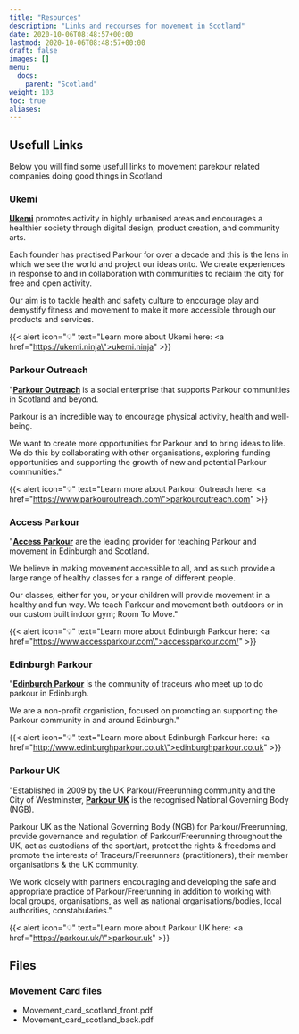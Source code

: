 ```yaml
---
title: "Resources"
description: "Links and recourses for movement in Scotland"
date: 2020-10-06T08:48:57+00:00
lastmod: 2020-10-06T08:48:57+00:00
draft: false
images: []
menu:
  docs:
    parent: "Scotland"
weight: 103
toc: true
aliases:
---
```


## Usefull Links

Below you will find some usefull links to movement parekour related companies doing good things in Scotland

### Ukemi

**[Ukemi](https://ukemi.ninja)** promotes activity in highly urbanised areas and encourages a healthier society through digital design, product creation, and community arts.

Each founder has practised Parkour for over a decade and this is the lens in which we see the world and project our ideas onto. We create experiences in response to and in collaboration with communities to reclaim the city for free and open activity.

Our aim is to tackle health and safety culture to encourage play and demystify fitness and movement to make it more accessible through our products and services.

{{< alert icon="💡" text="Learn more about Ukemi here: <a href=\"https://ukemi.ninja\">ukemi.ninja</a>" >}}

### Parkour Outreach

"**[Parkour Outreach](https://www.parkouroutreach.com)** is a social enterprise that supports Parkour communities in Scotland and beyond.

Parkour is an incredible way to encourage physical activity, health and well-being.

We want to create more opportunities for Parkour and to bring ideas to life. We do this by collaborating with other organisations, exploring funding opportunities and supporting the growth of new and potential Parkour communities."

{{< alert icon="💡" text="Learn more about Parkour Outreach here: <a href=\"https://www.parkouroutreach.com\">parkouroutreach.com</a>" >}}

### Access Parkour

"**[Access Parkour](https://www.accessparkour.com/)** are the leading provider for teaching Parkour and movement in Edinburgh and Scotland.

We believe in making movement accessible to all, and as such provide a large range of healthy classes for a range of different people.

Our classes, either for you, or your children will provide movement in a healthy and fun way. We teach Parkour and movement both outdoors or in our custom built indoor gym; Room To Move."

{{< alert icon="💡" text="Learn more about Edinburgh Parkour here: <a href=\"https://www.accessparkour.com\">accessparkour.com/</a>" >}}

### Edinburgh Parkour

"**[Edinburgh Parkour](http://www.edinburghparkour.co.uk)** is the community of traceurs who meet up to do parkour in Edinburgh.

We are a non-profit organistion, focused on promoting an supporting the Parkour community in and around Edinburgh."

{{< alert icon="💡" text="Learn more about Edinburgh Parkour here: <a href=\"http://www.edinburghparkour.co.uk\">edinburghparkour.co.uk</a>" >}}

### Parkour UK

"Established in 2009 by the UK Parkour/Freerunning community and the City of Westminster, **[Parkour UK](https://parkour.uk/)** is the recognised National Governing Body (NGB).

Parkour UK as the National Governing Body (NGB) for Parkour/Freerunning, provide governance and regulation of Parkour/Freerunning throughout the UK, act as custodians of the sport/art, protect the rights & freedoms and promote the interests of Traceurs/Freerunners (practitioners), their member organisations & the UK community.

We work closely with partners encouraging and developing the safe and appropriate practice of Parkour/Freerunning in addition to working with local groups, organisations, as well as national organisations/bodies, local authorities, constabularies."

{{< alert icon="💡" text="Learn more about Parkour UK here: <a href=\"https://parkour.uk/\">parkour.uk</a>" >}}

## Files

### Movement Card files

- Movement_card_scotland_front.pdf
- Movement_card_scotland_back.pdf

